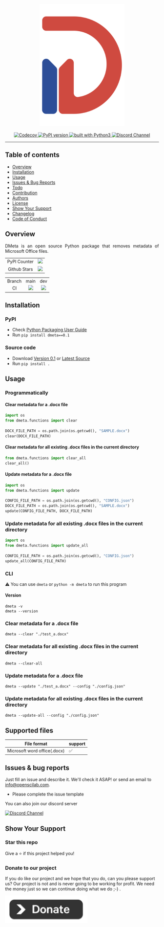 <div align="center">
    <img src="https://github.com/openscilab/dmeta/raw/main/otherfiles/logo.png" width="280" height="400">
    <br/>
    <br/>
    <a href="https://codecov.io/gh/openscilab/dmeta">
        <img src="https://codecov.io/gh/openscilab/dmeta/branch/main/graph/badge.svg" alt="Codecov"/>
    </a>
    <a href="TODO">
        <img src="TODO" alt="PyPI version" height="18">
    </a>
    <a href="https://www.python.org/">
        <img src="https://img.shields.io/badge/built%20with-Python3-green.svg" alt="built with Python3">
    </a>
    <a href="TODO">
        <img src="TODO" alt="Discord Channel">
    </a>
</div>

----------

## Table of contents

* [Overview](https://github.com/openscilab/dmeta#overview)
* [Installation](https://github.com/openscilab/dmeta#installation)
* [Usage](https://github.com/openscilab/dmeta#usage)
* [Issues & Bug Reports](https://github.com/openscilab/dmeta#issues--bug-reports)
* [Todo](https://github.com/openscilab/dmeta/blob/main/TODO.md)
* [Contribution](https://github.com/openscilab/dmeta/blob/main/.github/CONTRIBUTING.md)
* [Authors](https://github.com/openscilab/dmeta/blob/main/AUTHORS.md)
* [License](https://github.com/openscilab/dmeta/blob/main/LICENSE)
* [Show Your Support](https://github.com/openscilab/dmeta#show-your-support)
* [Changelog](https://github.com/openscilab/dmeta/blob/main/CHANGELOG.md)
* [Code of Conduct](https://github.com/openscilab/dmeta/blob/main/.github/CODE_OF_CONDUCT.md)


## Overview
<p align="justify">
DMeta is an open source Python package that removes metadata of Microsoft Office files.
</p>
<table>
    <tr>
        <td align="center">PyPI Counter</td>
        <td align="center">
            <a href="TODO">
                <img src="TODO">
            </a>
        </td>
    </tr>
    <tr>
        <td align="center">Github Stars</td>
        <td align="center">
            <a href="https://github.com/openscilab/dmeta">
                <img src="TODO">
            </a>
        </td>
    </tr>
</table>
<table>
    <tr> 
        <td align="center">Branch</td>
        <td align="center">main</td>
        <td align="center">dev</td>
    </tr>
    <tr>
        <td align="center">CI</td>
        <td align="center">
            <img src="https://github.com/openscilab/dmeta/workflows/CI/badge.svg?branch=main">
        </td>
        <td align="center">
            <img src="https://github.com/openscilab/dmeta/workflows/CI/badge.svg?branch=dev">
            </td>
    </tr>
</table>


## Installation

### PyPI

- Check [Python Packaging User Guide](https://packaging.python.org/installing/)
- Run `pip install dmeta==0.1`
### Source code
- Download [Version 0.1](https://github.com/openscilab/dmeta/archive/v0.1.zip) or [Latest Source](https://github.com/openscilab/dmeta/archive/dev.zip)
- Run `pip install .`

## Usage
### Programmatically 
#### Clear metadata for a .docx file
```python
import os
from dmeta.functions import clear

DOCX_FILE_PATH = os.path.join(os.getcwd(), "SAMPLE.docx")
clear(DOCX_FILE_PATH)
```
#### Clear metadata for all existing .docx files in the current directory
```python
from dmeta.functions import clear_all
clear_all()
```
#### Update metadata for a .docx file
```python
import os
from dmeta.functions import update

CONFIG_FILE_PATH = os.path.join(os.getcwd(), "CONFIG.json") 
DOCX_FILE_PATH = os.path.join(os.getcwd(), "SAMPLE.docx")
update(CONFIG_FILE_PATH, DOCX_FILE_PATH)
```

### Update metadata for all existing .docx files in the current directory
```python
import os
from dmeta.functions import update_all

CONFIG_FILE_PATH = os.path.join(os.getcwd(), "CONFIG.json") 
update_all(CONFIG_FILE_PATH)
```

### CLI
⚠️ You can use `dmeta` or `python -m dmeta` to run this program
#### Version
```console
dmeta -v
dmeta --version
```
### Clear metadata for a .docx file
```console
dmeta --clear "./test_a.docx"
```
### Clear metadata for all existing .docx files in the current directory
```console
dmeta --clear-all
```
### Update metadata for a .docx file
```console
dmeta --update "./test_a.docx" --config "./config.json"
```
### Update metadata for all existing .docx files in the current directory
```console
dmeta --update-all --config "./config.json"
```

## Supported files
| File format | support | 
| ---------------- | ---------------- | 
| Microsoft word office(.docx) | &#x2705; | 

## Issues & bug reports

Just fill an issue and describe it. We'll check it ASAP! or send an email to [info@openscilab.com](mailto:info@openscilab.com "info@openscilab.com"). 

- Please complete the issue template
 
You can also join our discord server

<a href="TODO">
  <img src="TODO" alt="Discord Channel">
</a>


## Show Your Support


### Star this repo

Give a ⭐️ if this project helped you!

### Donate to our project
If you do like our project and we hope that you do, can you please support us? Our project is not and is never going to be working for profit. We need the money just so we can continue doing what we do ;-) .			

<a href="https://openscilab.com/#donation" target="_blank"><img src="https://github.com/openscilab/dmeta/raw/main/otherfiles/donation.png" height="90px" width="270px" alt="DMeta Donation"></a>
